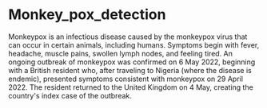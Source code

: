 # Monkey_pox_detection
Monkeypox is an infectious disease caused by the monkeypox virus that can occur in certain animals, including humans. Symptoms begin with fever, headache, muscle pains, swollen lymph nodes, and feeling tired. An ongoing outbreak of monkeypox was confirmed on 6 May 2022, beginning with a British resident who, after traveling to Nigeria (where the disease is endemic), presented symptoms consistent with monkeypox on 29 April 2022. The resident returned to the United Kingdom on 4 May, creating the country's index case of the outbreak.
